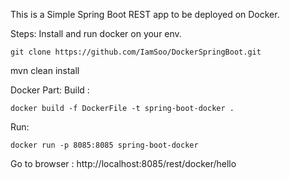 This is a Simple Spring Boot REST app to be deployed on Docker.

Steps:
Install and run docker on your env.  
````
git clone https://github.com/IamSoo/DockerSpringBoot.git
````

mvn clean install

Docker Part:
Build :
````
docker build -f DockerFile -t spring-boot-docker .
````
Run:
````
docker run -p 8085:8085 spring-boot-docker
````

Go to browser :
http://localhost:8085/rest/docker/hello
 


